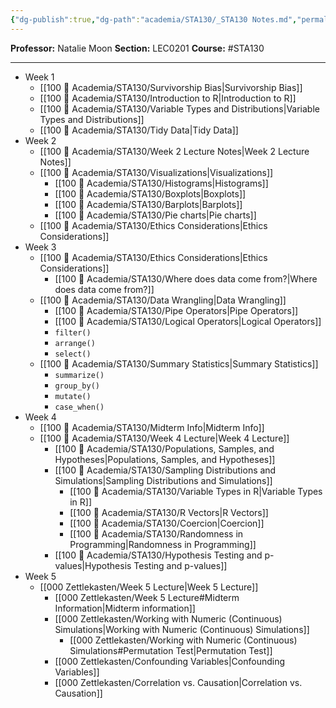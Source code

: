 ```yaml
---
{"dg-publish":true,"dg-path":"academia/STA130/_STA130 Notes.md","permalink":"/academia/sta-130/sta-130-notes/","created":"2024-01-15T15:36:05.063-05:00","updated":"2024-02-05T23:15:03.590-05:00"}
---
```



**Professor:** Natalie Moon
**Section:** LEC0201
**Course:** #STA130 

---
- Week 1
	- [[100 📒 Academia/STA130/Survivorship Bias\|Survivorship Bias]]
	- [[100 📒 Academia/STA130/Introduction to R\|Introduction to R]]
	- [[100 📒 Academia/STA130/Variable Types and Distributions\|Variable Types and Distributions]]
	- [[100 📒 Academia/STA130/Tidy Data\|Tidy Data]]
- Week 2
	- [[100 📒 Academia/STA130/Week 2 Lecture Notes\|Week 2 Lecture Notes]]
	- [[100 📒 Academia/STA130/Visualizations\|Visualizations]]
		- [[100 📒 Academia/STA130/Histograms\|Histograms]]
		- [[100 📒 Academia/STA130/Boxplots\|Boxplots]]
		- [[100 📒 Academia/STA130/Barplots\|Barplots]]
		- [[100 📒 Academia/STA130/Pie charts\|Pie charts]]
	- [[100 📒 Academia/STA130/Ethics Considerations\|Ethics Considerations]]
- Week 3
	- [[100 📒 Academia/STA130/Ethics Considerations\|Ethics Considerations]]
		- [[100 📒 Academia/STA130/Where does data come from?\|Where does data come from?]]
	- [[100 📒 Academia/STA130/Data Wrangling\|Data Wrangling]]
		- [[100 📒 Academia/STA130/Pipe Operators\|Pipe Operators]]
		- [[100 📒 Academia/STA130/Logical Operators\|Logical Operators]]
		- `filter()`
		- `arrange()`
		- `select()`
	- [[100 📒 Academia/STA130/Summary Statistics\|Summary Statistics]]
		- `summarize()`
		- `group_by()`
		- `mutate()`
		- `case_when()`
- Week 4
	- [[100 📒 Academia/STA130/Midterm Info\|Midterm Info]]
	- [[100 📒 Academia/STA130/Week 4 Lecture\|Week 4 Lecture]]
		- [[100 📒 Academia/STA130/Populations, Samples, and Hypotheses\|Populations, Samples, and Hypotheses]]
		- [[100 📒 Academia/STA130/Sampling Distributions and Simulations\|Sampling Distributions and Simulations]]
			- [[100 📒 Academia/STA130/Variable Types in R\|Variable Types in R]]
			- [[100 📒 Academia/STA130/R Vectors\|R Vectors]]
			- [[100 📒 Academia/STA130/Coercion\|Coercion]]
			- [[100 📒 Academia/STA130/Randomness in Programming\|Randomness in Programming]]
		- [[100 📒 Academia/STA130/Hypothesis Testing and p-values\|Hypothesis Testing and p-values]]
- Week 5
	- [[000 Zettlekasten/Week 5 Lecture\|Week 5 Lecture]]
		- [[000 Zettlekasten/Week 5 Lecture#Midterm Information\|Midterm information]]
		- [[000 Zettlekasten/Working with Numeric (Continuous) Simulations\|Working with Numeric (Continuous) Simulations]]
			- [[000 Zettlekasten/Working with Numeric (Continuous) Simulations#Permutation Test\|Permutation Test]]
		- [[000 Zettlekasten/Confounding Variables\|Confounding Variables]]
		- [[000 Zettlekasten/Correlation vs. Causation\|Correlation vs. Causation]]